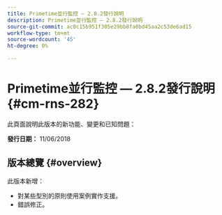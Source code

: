 ```yaml
---
title: Primetime並行監控 — 2.8.2發行說明
description: Primetime並行監控 — 2.8.2發行說明
source-git-commit: ac0c15b951f305e29bb8fa0bd45aa2c53de6ad15
workflow-type: tm+mt
source-wordcount: '45'
ht-degree: 0%

---
```



# Primetime並行監控 — 2.8.2發行說明 {#cm-rns-282}

此頁面說明此版本的新功能、變更和已知問題：

**發行日期：** 11/06/2018

## 版本總覽 {#overview}

此版本新增：

* 對某些型別的原則使用案例實作支援。
* 錯誤修正。
